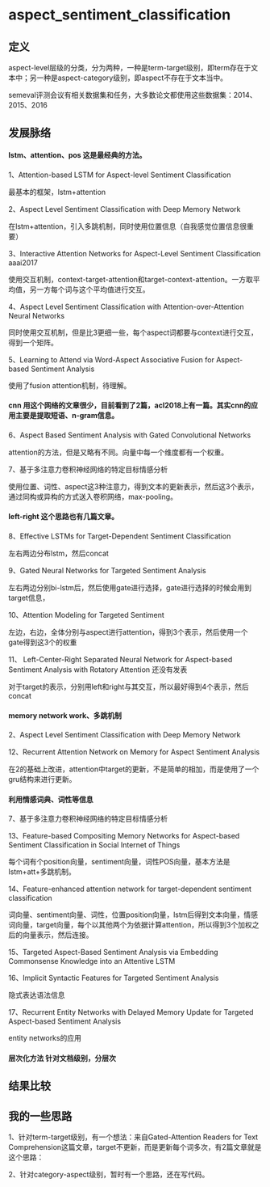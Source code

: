 # aspect_sentiment_classification

## 定义
aspect-level层级的分类，分为两种，一种是term-target级别，即term存在于文本中；另一种是aspect-category级别，即aspect不存在于文本当中。

semeval评测会议有相关数据集和任务，大多数论文都使用这些数据集：2014、2015、2016

## 发展脉络

#### lstm、attention、pos 这是最经典的方法。

1、Attention-based LSTM for Aspect-level Sentiment Classification

最基本的框架，lstm+attention

2、Aspect Level Sentiment Classification with Deep Memory Network

在lstm+attention，引入多跳机制，同时使用位置信息（自我感觉位置信息很重要）

3、Interactive Attention Networks for Aspect-Level Sentiment Classification  aaai2017

使用交互机制，context-target-attention和target-context-attention。一方取平均值，另一方每个词与这个平均值进行交互。

4、Aspect Level Sentiment Classification with Attention-over-Attention Neural Networks

同时使用交互机制，但是比3更细一些，每个aspect词都要与context进行交互，得到一个矩阵。

5、Learning to Attend via Word-Aspect Associative Fusion for Aspect-based Sentiment Analysis

使用了fusion attention机制，待理解。

#### cnn 用这个网络的文章很少，目前看到了2篇，acl2018上有一篇。其实cnn的应用主要是提取短语、n-gram信息。

6、Aspect Based Sentiment Analysis with Gated Convolutional Networks

attention的方法，但是又略有不同。向量中每一个维度都有一个权重。

7、基于多注意力卷积神经网络的特定目标情感分析

使用位置、词性、aspect这3种注意力，得到文本的更新表示，然后这3个表示，通过同构或异构的方式送入卷积网络，max-pooling。

#### left-right 这个思路也有几篇文章。

8、Effective LSTMs for Target-Dependent Sentiment Classification

左右两边分布lstm，然后concat

9、Gated Neural Networks for Targeted Sentiment Analysis

左右两边分别bi-lstm后，然后使用gate进行选择，gate进行选择的时候会用到target信息，

10、Attention Modeling for Targeted Sentiment

左边，右边，全体分别与aspect进行attention，得到3个表示，然后使用一个gate得到这3个的权重

11、 Left-Center-Right Separated Neural Network for Aspect-based Sentiment Analysis with Rotatory Attention   还没有发表

对于target的表示，分别用left和right与其交互，所以最好得到4个表示，然后concat

#### memory network work、多跳机制

2、Aspect Level Sentiment Classification with Deep Memory Network

12、Recurrent Attention Network on Memory for Aspect Sentiment Analysis

在2的基础上改进，attention中target的更新，不是简单的相加，而是使用了一个gru结构来进行更新。

#### 利用情感词典、词性等信息

7、基于多注意力卷积神经网络的特定目标情感分析

13、Feature-based Compositing Memory Networks for Aspect-based Sentiment Classification in Social Internet of Things

每个词有个position向量，sentiment向量，词性POS向量，基本方法是lstm+att+多跳机制。

14、Feature-enhanced attention network for target-dependent sentiment classification

词向量、sentiment向量、词性，位置position向量，lstm后得到文本向量，情感词向量，target向量，每个以其他两个为依据计算attention，所以得到3个加权之后的向量表示，然后连接。

15、Targeted Aspect-Based Sentiment Analysis via Embedding Commonsense Knowledge into an Attentive LSTM

16、Implicit Syntactic Features for Targeted Sentiment Analysis

隐式表达语法信息

17、Recurrent Entity Networks with Delayed Memory Update for Targeted Aspect-based Sentiment Analysis

entity networks的应用

#### 层次化方法   针对文档级别，分层次

## 结果比较

## 我的一些思路

1、针对term-target级别，有一个想法：来自Gated-Attention Readers for Text Comprehension这篇文章，target不更新，而是更新每个词多次，有2篇文章就是这个思路：

2、针对category-aspect级别，暂时有一个思路，还在写代码。
